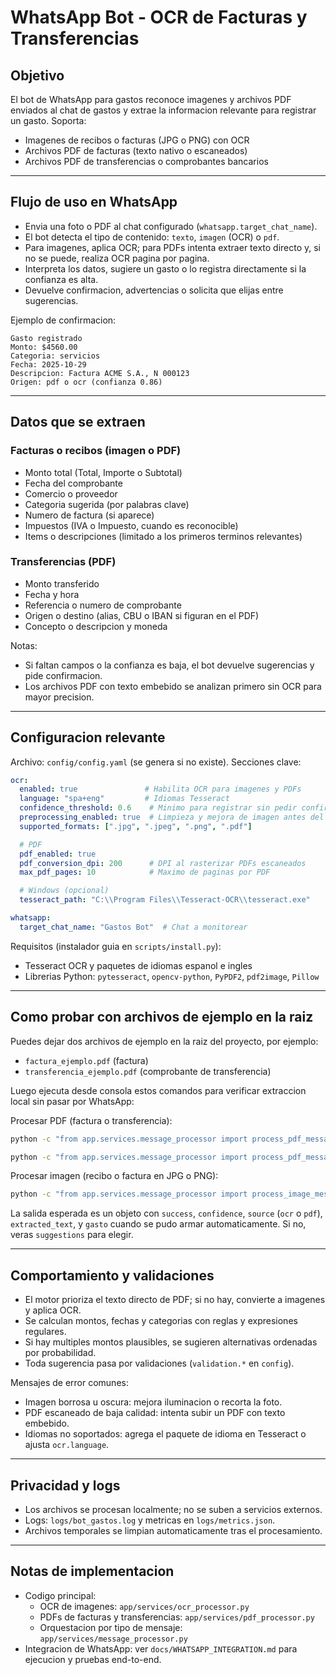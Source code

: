 # WhatsApp Bot - OCR de Facturas y Transferencias

## Objetivo
El bot de WhatsApp para gastos reconoce imagenes y archivos PDF enviados al chat de gastos y extrae la informacion relevante para registrar un gasto. Soporta:

- Imagenes de recibos o facturas (JPG o PNG) con OCR
- Archivos PDF de facturas (texto nativo o escaneados)
- Archivos PDF de transferencias o comprobantes bancarios

---

## Flujo de uso en WhatsApp
- Envia una foto o PDF al chat configurado (`whatsapp.target_chat_name`).
- El bot detecta el tipo de contenido: `texto`, `imagen` (OCR) o `pdf`.
- Para imagenes, aplica OCR; para PDFs intenta extraer texto directo y, si no se puede, realiza OCR pagina por pagina.
- Interpreta los datos, sugiere un gasto o lo registra directamente si la confianza es alta.
- Devuelve confirmacion, advertencias o solicita que elijas entre sugerencias.

Ejemplo de confirmacion:
```
Gasto registrado
Monto: $4560.00
Categoria: servicios
Fecha: 2025-10-29
Descripcion: Factura ACME S.A., N 000123
Origen: pdf o ocr (confianza 0.86)
```

---

## Datos que se extraen

### Facturas o recibos (imagen o PDF)
- Monto total (Total, Importe o Subtotal)
- Fecha del comprobante
- Comercio o proveedor
- Categoria sugerida (por palabras clave)
- Numero de factura (si aparece)
- Impuestos (IVA o Impuesto, cuando es reconocible)
- Items o descripciones (limitado a los primeros terminos relevantes)

### Transferencias (PDF)
- Monto transferido
- Fecha y hora
- Referencia o numero de comprobante
- Origen o destino (alias, CBU o IBAN si figuran en el PDF)
- Concepto o descripcion y moneda

Notas:
- Si faltan campos o la confianza es baja, el bot devuelve sugerencias y pide confirmacion.
- Los archivos PDF con texto embebido se analizan primero sin OCR para mayor precision.

---

## Configuracion relevante
Archivo: `config/config.yaml` (se genera si no existe). Secciones clave:

```yaml
ocr:
  enabled: true               # Habilita OCR para imagenes y PDFs
  language: "spa+eng"         # Idiomas Tesseract
  confidence_threshold: 0.6    # Minimo para registrar sin pedir confirmacion
  preprocessing_enabled: true  # Limpieza y mejora de imagen antes del OCR
  supported_formats: [".jpg", ".jpeg", ".png", ".pdf"]

  # PDF
  pdf_enabled: true
  pdf_conversion_dpi: 200      # DPI al rasterizar PDFs escaneados
  max_pdf_pages: 10            # Maximo de paginas por PDF

  # Windows (opcional)
  tesseract_path: "C:\\Program Files\\Tesseract-OCR\\tesseract.exe"

whatsapp:
  target_chat_name: "Gastos Bot"  # Chat a monitorear
```

Requisitos (instalador guia en `scripts/install.py`):
- Tesseract OCR y paquetes de idiomas espanol e ingles
- Librerias Python: `pytesseract`, `opencv-python`, `PyPDF2`, `pdf2image`, `Pillow`

---

## Como probar con archivos de ejemplo en la raiz
Puedes dejar dos archivos de ejemplo en la raiz del proyecto, por ejemplo:
- `factura_ejemplo.pdf` (factura)
- `transferencia_ejemplo.pdf` (comprobante de transferencia)

Luego ejecuta desde consola estos comandos para verificar extraccion local sin pasar por WhatsApp:

Procesar PDF (factura o transferencia):
```bash
python -c "from app.services.message_processor import process_pdf_message;print(process_pdf_message(pdf_path='factura_ejemplo.pdf'))"

python -c "from app.services.message_processor import process_pdf_message;print(process_pdf_message(pdf_path='transferencia_ejemplo.pdf'))"
```

Procesar imagen (recibo o factura en JPG o PNG):
```bash
python -c "from app.services.message_processor import process_image_message;print(process_image_message(image_path='mi_recibo.jpg'))"
```

La salida esperada es un objeto con `success`, `confidence`, `source` (`ocr` o `pdf`), `extracted_text`, y `gasto` cuando se pudo armar automaticamente. Si no, veras `suggestions` para elegir.

---

## Comportamiento y validaciones
- El motor prioriza el texto directo de PDF; si no hay, convierte a imagenes y aplica OCR.
- Se calculan montos, fechas y categorias con reglas y expresiones regulares.
- Si hay multiples montos plausibles, se sugieren alternativas ordenadas por probabilidad.
- Toda sugerencia pasa por validaciones (`validation.*` en `config`).

Mensajes de error comunes:
- Imagen borrosa u oscura: mejora iluminacion o recorta la foto.
- PDF escaneado de baja calidad: intenta subir un PDF con texto embebido.
- Idiomas no soportados: agrega el paquete de idioma en Tesseract o ajusta `ocr.language`.

---

## Privacidad y logs
- Los archivos se procesan localmente; no se suben a servicios externos.
- Logs: `logs/bot_gastos.log` y metricas en `logs/metrics.json`.
- Archivos temporales se limpian automaticamente tras el procesamiento.

---

## Notas de implementacion
- Codigo principal:
  - OCR de imagenes: `app/services/ocr_processor.py`
  - PDFs de facturas y transferencias: `app/services/pdf_processor.py`
  - Orquestacion por tipo de mensaje: `app/services/message_processor.py`
- Integracion de WhatsApp: ver `docs/WHATSAPP_INTEGRATION.md` para ejecucion y pruebas end-to-end.
